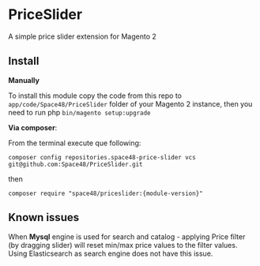 # PriceSlider
A simple price slider extension for Magento 2

## Install
**Manually** 

To install this module copy the code from this repo to `app/code/Space48/PriceSlider` folder of your Magento 2 instance, then you need to run php `bin/magento setup:upgrade`

**Via composer**:

From the terminal execute que following:

`composer config repositories.space48-price-slider vcs git@github.com:Space48/PriceSlider.git`

then

`composer require "space48/priceslider:{module-version}"`

## Known issues

When **Mysql** engine is used for search and catalog - applying Price filter (by dragging slider) 
will reset min/max price values to the filter values.
Using Elasticsearch as search engine does not have this issue.